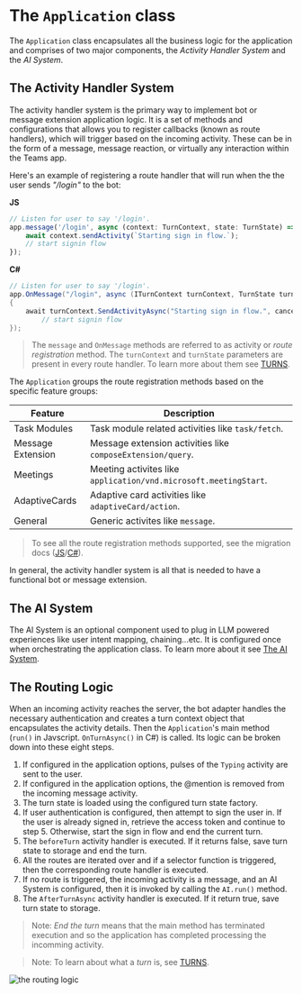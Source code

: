 # The `Application` class

The `Application` class encapsulates all the business logic for the application and comprises of two major components, the _Activity Handler System_ and the _AI System_.


## The Activity Handler System

The activity handler system is the primary way to implement bot or message extension application logic. It is a set of methods and configurations that allows you to register callbacks (known as route handlers), which will trigger based on the incoming activity. These can be in the form of a message, message reaction, or virtually any interaction within the Teams app.

Here's an example of registering a route handler that will run when the the user sends *"/login"* to the bot:

**JS**
```js
// Listen for user to say '/login'.
app.message('/login', async (context: TurnContext, state: TurnState) => {
    await context.sendActivity(`Starting sign in flow.`);
    // start signin flow
});
```

**C#**
```cs
// Listen for user to say '/login'.
app.OnMessage("/login", async (ITurnContext turnContext, TurnState turnState, CancellationToken cancellationToken) =>
{
    await turnContext.SendActivityAsync("Starting sign in flow.", cancellationToken: cancellationToken);
        // start signin flow
});
```
> The `message` and `OnMessage` methods are referred to as activity or *route registration* method. 
> The `turnContext` and `turnState` parameters are present in every route handler. To learn more about them see [TURNS](TURNS.md).

The `Application` groups the route registration methods based on the specific feature groups: 


| **Feature**       | **Description**                                                  |
| ----------------- | ---------------------------------------------------------------- |
| Task Modules      | Task module related activities like `task/fetch`.                |
| Message Extension | Message extension activities like `composeExtension/query`.      |
| Meetings          | Meeting activites like `application/vnd.microsoft.meetingStart`. |
| AdaptiveCards     | Adaptive card activities like `adaptiveCard/action`.             |
| General           | Generic activites like `message`.                                |

> To see all the route registration methods supported, see the migration docs ([JS](https://github.com/microsoft/teams-ai/blob/main/getting-started/MIGRATION/JS.md#activity-handler-methods)/[C#](https://github.com/microsoft/teams-ai/blob/main/getting-started/MIGRATION/DOTNET.md#activity-handler-methods)).

In general, the activity handler system is all that is needed to have a functional bot or message extension. 

## The AI System
The AI System is an optional component used to plug in LLM powered experiences like user intent mapping, chaining...etc. It is configured once when orchestrating the application class. To learn more about it see [The AI System](./AI-SYSTEM.md).

## The Routing Logic

When an incoming activity reaches the server, the bot adapter handles the necessary authentication and creates a turn context object that encapsulates the activity details. Then the `Application`'s main method (`run()` in Javscript. `OnTurnAsync()` in C#) is called. Its logic can be broken down into these eight steps. 

1. If configured in the application options, pulses of the `Typing` activity are sent to the user.
2. If configured in the application options, the @mention is removed from the incoming message activity.
3. The turn state is loaded using the configured turn state factory.
4. If user authentication is configured, then attempt to sign the user in. If the user is already signed in, retrieve the access token and continue to step 5. Otherwise, start the sign in flow and end the current turn.
5. The `beforeTurn` activity handler is executed. If it returns false, save turn state to storage and end the turn.
6. All the routes are iterated over and if a selector function is triggered, then the corresponding route handler is executed.
7. If no route is triggered, the incoming activity is a message, and an AI System is configured, then it is invoked by calling the `AI.run()` method.
8. The `AfterTurnAsync` activity handler is executed. If it return true, save turn state to storage.


> Note: _End the turn_ means that the main method has terminated execution and so the application has completed processing the incomming activity. 

> Note: To learn about what a *turn* is, see [TURNS](TURNS.md).

![the routing logic](../assets/routing-logic.png)
